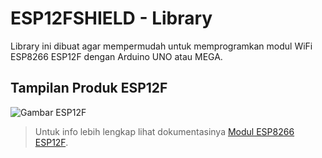 # ESP12FSHIELD - Library

Library ini dibuat agar mempermudah untuk memprogramkan modul WiFi ESP8266 ESP12F dengan Arduino UNO atau MEGA.


## Tampilan Produk ESP12F
 
![Gambar ESP12F](https://ae01.alicdn.com/kf/H5855b4b8f6514af992bc30fd3cf2514ck/Hot-ESP8266-ESP-12F-Serial-WIFI-Model-ESP-12E-Upgrade-Nirkabel-ESP12F-ESP12-Keaslian-Dijamin-4M.jpg)

>Untuk info lebih lengkap lihat dokumentasinya [Modul ESP8266 ESP12F](https://docs.ai-thinker.com/_media/esp8266/docs/esp-12f_product_specification_en.pdf "Link ke Dokumentasi ESP12F").
